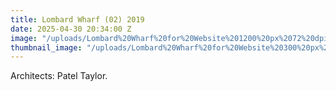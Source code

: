 ```yaml
---
title: Lombard Wharf (02) 2019
date: 2025-04-30 20:34:00 Z
image: "/uploads/Lombard%20Wharf%20for%20Website%201200%20px%2072%20dpi.jpg"
thumbnail_image: "/uploads/Lombard%20Wharf%20for%20Website%20300%20px%2072%20dpi.jpg"
---
```


Architects: Patel Taylor. 